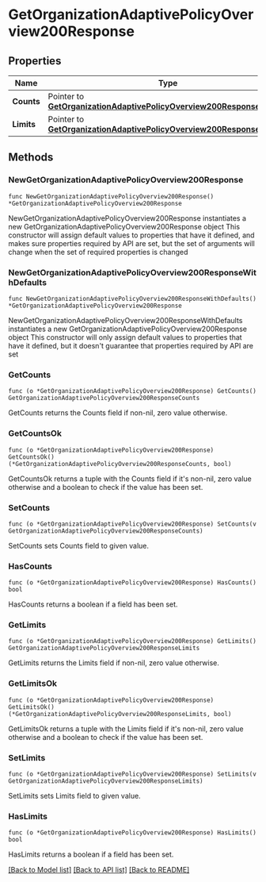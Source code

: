 # GetOrganizationAdaptivePolicyOverview200Response

## Properties

Name | Type | Description | Notes
------------ | ------------- | ------------- | -------------
**Counts** | Pointer to [**GetOrganizationAdaptivePolicyOverview200ResponseCounts**](GetOrganizationAdaptivePolicyOverview200ResponseCounts.md) |  | [optional] 
**Limits** | Pointer to [**GetOrganizationAdaptivePolicyOverview200ResponseLimits**](GetOrganizationAdaptivePolicyOverview200ResponseLimits.md) |  | [optional] 

## Methods

### NewGetOrganizationAdaptivePolicyOverview200Response

`func NewGetOrganizationAdaptivePolicyOverview200Response() *GetOrganizationAdaptivePolicyOverview200Response`

NewGetOrganizationAdaptivePolicyOverview200Response instantiates a new GetOrganizationAdaptivePolicyOverview200Response object
This constructor will assign default values to properties that have it defined,
and makes sure properties required by API are set, but the set of arguments
will change when the set of required properties is changed

### NewGetOrganizationAdaptivePolicyOverview200ResponseWithDefaults

`func NewGetOrganizationAdaptivePolicyOverview200ResponseWithDefaults() *GetOrganizationAdaptivePolicyOverview200Response`

NewGetOrganizationAdaptivePolicyOverview200ResponseWithDefaults instantiates a new GetOrganizationAdaptivePolicyOverview200Response object
This constructor will only assign default values to properties that have it defined,
but it doesn't guarantee that properties required by API are set

### GetCounts

`func (o *GetOrganizationAdaptivePolicyOverview200Response) GetCounts() GetOrganizationAdaptivePolicyOverview200ResponseCounts`

GetCounts returns the Counts field if non-nil, zero value otherwise.

### GetCountsOk

`func (o *GetOrganizationAdaptivePolicyOverview200Response) GetCountsOk() (*GetOrganizationAdaptivePolicyOverview200ResponseCounts, bool)`

GetCountsOk returns a tuple with the Counts field if it's non-nil, zero value otherwise
and a boolean to check if the value has been set.

### SetCounts

`func (o *GetOrganizationAdaptivePolicyOverview200Response) SetCounts(v GetOrganizationAdaptivePolicyOverview200ResponseCounts)`

SetCounts sets Counts field to given value.

### HasCounts

`func (o *GetOrganizationAdaptivePolicyOverview200Response) HasCounts() bool`

HasCounts returns a boolean if a field has been set.

### GetLimits

`func (o *GetOrganizationAdaptivePolicyOverview200Response) GetLimits() GetOrganizationAdaptivePolicyOverview200ResponseLimits`

GetLimits returns the Limits field if non-nil, zero value otherwise.

### GetLimitsOk

`func (o *GetOrganizationAdaptivePolicyOverview200Response) GetLimitsOk() (*GetOrganizationAdaptivePolicyOverview200ResponseLimits, bool)`

GetLimitsOk returns a tuple with the Limits field if it's non-nil, zero value otherwise
and a boolean to check if the value has been set.

### SetLimits

`func (o *GetOrganizationAdaptivePolicyOverview200Response) SetLimits(v GetOrganizationAdaptivePolicyOverview200ResponseLimits)`

SetLimits sets Limits field to given value.

### HasLimits

`func (o *GetOrganizationAdaptivePolicyOverview200Response) HasLimits() bool`

HasLimits returns a boolean if a field has been set.


[[Back to Model list]](../README.md#documentation-for-models) [[Back to API list]](../README.md#documentation-for-api-endpoints) [[Back to README]](../README.md)


